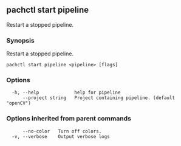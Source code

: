 ## pachctl start pipeline

Restart a stopped pipeline.

### Synopsis

Restart a stopped pipeline.

```
pachctl start pipeline <pipeline> [flags]
```

### Options

```
  -h, --help             help for pipeline
      --project string   Project containing pipeline. (default "openCV")
```

### Options inherited from parent commands

```
      --no-color   Turn off colors.
  -v, --verbose    Output verbose logs
```

